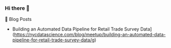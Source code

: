 ### Hi there 👋

<!--
**brianlkuo/brianlkuo** is a ✨ _special_ ✨ repository because its `README.md` (this file) appears on your GitHub profile.

Here are some ideas to get you started:

- 🔭 I’m currently working on ...
- 🌱 I’m currently learning ...
- 👯 I’m looking to collaborate on ...
- 🤔 I’m looking for help with ...
- 💬 Ask me about ...
- 📫 How to reach me: ...
- 😄 Pronouns: ...
- ⚡ Fun fact: ...
-->

📝 Blog Posts
* Building an Automated Data Pipeline for Retail Trade Survey Data](https://nycdatascience.com/blog/meetup/building-an-automated-data-pipeline-for-retail-trade-survey-data/g)
